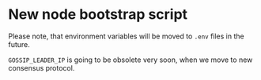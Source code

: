 # New node bootstrap script

Please note, that environment variables will be moved to `.env` files in the future.

`GOSSIP_LEADER_IP` is going to be obsolete very soon, when we move to new consensus protocol.